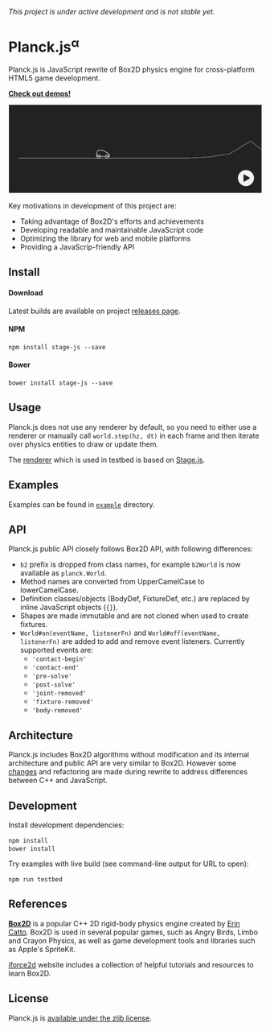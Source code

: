 *This project is under active development and is not stable yet.*

# Planck.js<sup>&alpha;</sup>

Planck.js is JavaScript rewrite of Box2D physics engine for cross-platform HTML5 game development.

**[Check out demos!](http://piqnt.com/planck.js/)**

[![Car](/doc/img/screenshot.png "Play")](http://piqnt.com/planck.js/Car)

Key motivations in development of this project are:
- Taking advantage of Box2D's efforts and achievements
- Developing readable and maintainable JavaScript code
- Optimizing the library for web and mobile platforms
- Providing a JavaScrip-friendly API

## Install

#### Download

Latest builds are available on project [releases page](https://github.com/shakiba/planck.js/releases).

#### NPM

    npm install stage-js --save

#### Bower

    bower install stage-js --save


## Usage

Planck.js does not use any renderer by default, so you need to either use a renderer 
or manually call `world.step(hz, dt)` in each frame and then iterate over physics entities to draw or update them.

The [renderer](./testbed/stage-viewer.js) which is used in testbed is based on [Stage.js](https://github.com/shakiba/stage.js/).

## Examples

Examples can be found in [`example`](/example/) directory.


## API

Planck.js public API closely follows Box2D API, with following differences:

- `b2` prefix is dropped from class names, for example `b2World` is now available as `planck.World`.
- Method names are converted from UpperCamelCase to lowerCamelCase.
- Definition classes/objects (BodyDef, FixtureDef, etc.) are replaced by inline JavaScript objects (`{}`).
- Shapes are made immutable and are not cloned when used to create fixtures.
- `World#on(eventName, listenerFn)` and `World#off(eventName, listenerFn)` are added to add and remove event listeners. Currently supported events are:
    - `'contact-begin'`
    - `'contact-end'`
    - `'pre-solve'`
    - `'post-solve'`
    - `'joint-removed'`
    - `'fixture-removed'`
    - `'body-removed'`


## Architecture

Planck.js includes Box2D algorithms without modification and its internal architecture and public API are very similar to Box2D.
However some [changes](./CHANGES.md) and refactoring are made during rewrite to address differences between C++ and JavaScript.


## Development

Install development dependencies:

    npm install
    bower install

Try examples with live build (see command-line output for URL to open):

    npm run testbed


## References

[**Box2D**](http://box2d.org/) is a popular C++ 2D rigid-body physics engine created by [Erin Catto](https://twitter.com/erin_catto). Box2D is used in several popular games, such as Angry Birds, Limbo and Crayon Physics, as well as game development tools and libraries such as Apple's SpriteKit.

[iforce2d](https://www.iforce2d.net/b2dtut/) website includes a collection of helpful tutorials and resources to learn Box2D.


## License

Planck.js is [available under the zlib license](./LICENSE.txt).